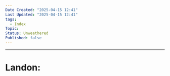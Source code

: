 ```yaml
---
Date Created: "2025-04-15 12:41"
Last Updated: "2025-04-15 12:41"
tags:
  - Index
Topic: 
Status: Unweathered
Published: false
---
```

---

# Landon:
